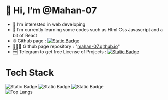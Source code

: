 # 👋 Hi, I’m @Mahan-07
- 👀 I’m interested in web developing
- 🌱 I’m currently learning some codes such as Html Css Javascript and a bit of React
- 🌐 Github page : [![Static Badge](https://img.shields.io/badge/Pages-black?logo=GitHub%20Pages&label=GitHub&labelColor=gray)](https://mahan-07.github.io/myprojects/)
- 👨🏻‍💻 Github page repository : "[mahan-07.github.io](https://github.com/mahan-07/mahan-07.github.io)"
- 🆓 Telegram to get free License of Projects : [![Static Badge](https://img.shields.io/badge/Telegram-blue?style=social&logo=Telegram)](https://www.telegram.me/Ezio_Auditore00/)
# Tech Stack
![Static Badge](https://img.shields.io/badge/HTML5-%23e35f20?style=for-the-badge&logo=HTML5&logoColor=white)
![Static Badge](https://img.shields.io/badge/CSS3-darkblue?style=for-the-badge&logo=CSS3&logoColor=lightskyblue)
![Static Badge](https://img.shields.io/badge/JAVASCRIPT-black?style=for-the-badge&logo=Javascript&logoColor=%23f7df1e)  
![Top Langs](https://github-readme-stats.vercel.app/api/top-langs/?username=mahan-07&theme=merko)
